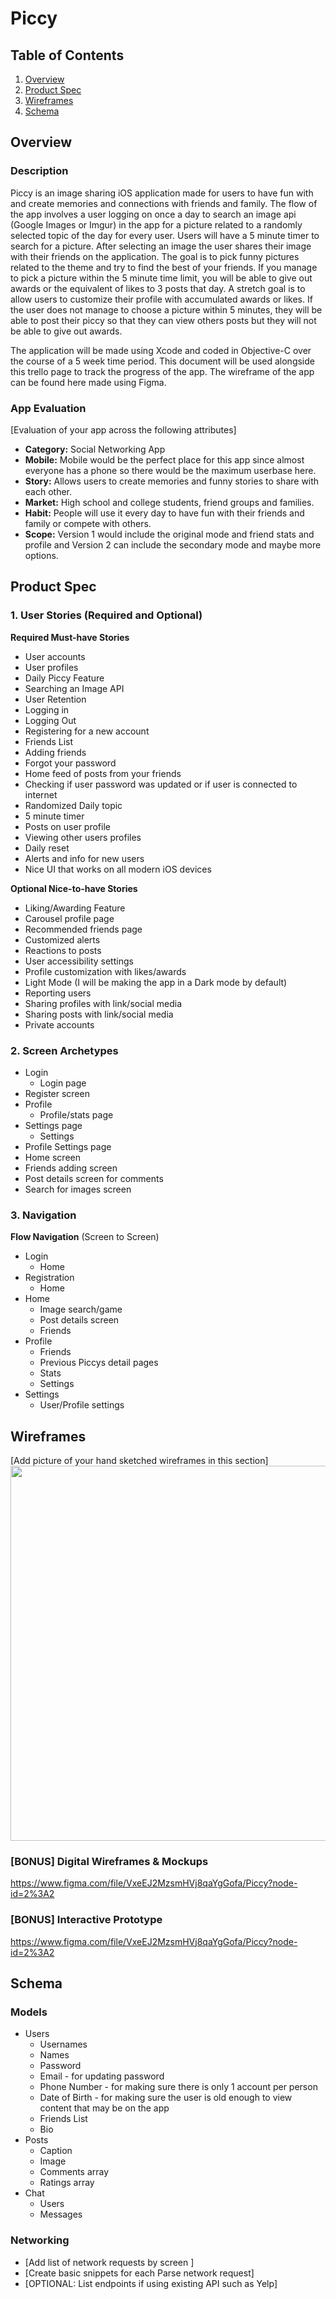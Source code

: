 # Piccy

## Table of Contents
1. [Overview](#Overview)
1. [Product Spec](#Product-Spec)
1. [Wireframes](#Wireframes)
2. [Schema](#Schema)

## Overview
### Description
Piccy is an image sharing iOS application made for users to have fun with and create memories and connections with friends and family. The flow of the app involves a user logging on once a day to search an image api (Google Images or Imgur) in the app for a picture related to a randomly selected topic of the day for every user. Users will have a 5 minute timer to search for a picture. After selecting an image the user shares their image with their friends on the application. The goal is to pick funny pictures related to the theme and try to find the best of your friends. If you manage to pick a picture within the 5 minute time limit, you will be able to give out awards or the equivalent of likes to 3 posts that day. A stretch goal is to allow users to customize their profile with accumulated awards or likes. If the user does not manage to choose a picture within 5 minutes, they will be able to post their piccy so that they can view others posts but they will not be able to give out awards. 

The application will be made using Xcode and coded in Objective-C over the course of a 5 week time period. This document will be used alongside this trello page to track the progress of the app. The wireframe of the app can be found here made using Figma.

### App Evaluation
[Evaluation of your app across the following attributes]
- **Category:** Social Networking App
- **Mobile:** Mobile would be the perfect place for this app since almost everyone has a phone so there would be the maximum userbase here.
- **Story:** Allows users to create memories and funny stories to share with each other.
- **Market:** High school and college students, friend groups and families. 
- **Habit:** People will use it every day to have fun with their friends and family or compete with others.
- **Scope:** Version 1 would include the original mode and friend stats and profile and Version 2 can include the secondary mode and maybe more options.

## Product Spec

### 1. User Stories (Required and Optional)

**Required Must-have Stories**

* User accounts
* User profiles 
* Daily Piccy Feature
* Searching an Image API
* User Retention
* Logging in
* Logging Out
* Registering for a new account
* Friends List
* Adding friends
* Forgot your password
* Home feed of posts from your friends
* Checking if user password was updated or if user is connected to internet
* Randomized Daily topic
* 5 minute timer 
* Posts on user profile
* Viewing other users profiles
* Daily reset
* Alerts and info for new users
* Nice UI that works on all modern iOS devices


**Optional Nice-to-have Stories**

* Liking/Awarding Feature
* Carousel profile page
* Recommended friends page
* Customized alerts 
* Reactions to posts
* User accessibility settings
* Profile customization with likes/awards
* Light Mode (I will be making the app in a Dark mode by default)
* Reporting users
* Sharing profiles with link/social media
* Sharing posts with link/social media
* Private accounts 


### 2. Screen Archetypes

* Login
   * Login page
* Register screen
* Profile
   * Profile/stats page
* Settings page
    * Settings
* Profile Settings page
* Home screen
* Friends adding screen
* Post details screen for comments
* Search for images screen 

### 3. Navigation

**Flow Navigation** (Screen to Screen)

* Login
   * Home
* Registration
   * Home
* Home
    * Image search/game
    * Post details screen
    * Friends
* Profile
    * Friends
    * Previous Piccys detail pages
    * Stats
    * Settings
* Settings 
    * User/Profile settings

## Wireframes
[Add picture of your hand sketched wireframes in this section]
<img src="YOUR_WIREFRAME_IMAGE_URL" width=600>

### [BONUS] Digital Wireframes & Mockups
https://www.figma.com/file/VxeEJ2MzsmHVj8qaYgGofa/Piccy?node-id=2%3A2
### [BONUS] Interactive Prototype
https://www.figma.com/file/VxeEJ2MzsmHVj8qaYgGofa/Piccy?node-id=2%3A2

## Schema 
### Models
 * Users
     * Usernames
     * Names
     * Password
     * Email - for updating password
     * Phone Number - for making sure there is only 1 account per person
     * Date of Birth - for making sure the user is old enough to view content that may be on the app
     * Friends List
     * Bio
  * Posts
     * Caption
     * Image
     * Comments array
     * Ratings array
  * Chat 
     * Users
     * Messages
### Networking
- [Add list of network requests by screen ]
- [Create basic snippets for each Parse network request]
- [OPTIONAL: List endpoints if using existing API such as Yelp]
